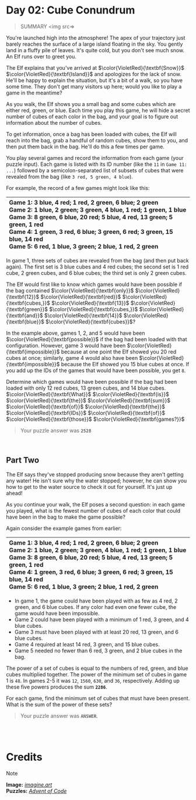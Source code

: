# Day 02: Cube Conundrum
> SUMMARY
<img src=>
 
You're launched high into the atmosphere! The apex of your trajectory just barely reaches the surface of a large island floating in the sky. You gently land in a fluffy pile of leaves. It's quite cold, but you don't see much snow. An Elf runs over to greet you.

The Elf explains that you've arrived at $\color{VioletRed}{\textbf{Snow}}$ $\color{VioletRed}{\textbf{Island}}$ and apologizes for the lack of snow. He'll be happy to explain the situation, but it's a bit of a walk, so you have some time. They don't get many visitors up here; would you like to play a game in the meantime?

As you walk, the Elf shows you a small bag and some cubes which are either red, green, or blue. Each time you play this game, he will hide a secret number of cubes of each color in the bag, and your goal is to figure out information about the number of cubes.

To get information, once a bag has been loaded with cubes, the Elf will reach into the bag, grab a handful of random cubes, show them to you, and then put them back in the bag. He'll do this a few times per game.

You play several games and record the information from each game (your puzzle input). Each game is listed with its ID number (like the `11` in `Game 11: ...`) followed by a semicolon-separated list of subsets of cubes that were revealed from the bag (like `3 red, 5 green, 4 blue`).

For example, the record of a few games might look like this:

| Game 1: 3 blue, 4 red; 1 red, 2 green, 6 blue; 2 green<br>Game 2: 1 blue, 2 green; 3 green, 4 blue, 1 red; 1 green, 1 blue<br>Game 3: 8 green, 6 blue, 20 red; 5 blue, 4 red, 13 green; 5 green, 1 red<br>Game 4: 1 green, 3 red, 6 blue; 3 green, 6 red; 3 green, 15 blue, 14 red<br>Game 5: 6 red, 1 blue, 3 green; 2 blue, 1 red, 2 green |
| :--- |

In game 1, three sets of cubes are revealed from the bag (and then put back again). The first set is 3 blue cubes and 4 red cubes; the second set is 1 red cube, 2 green cubes, and 6 blue cubes; the third set is only 2 green cubes.

The Elf would first like to know which games would have been possible if the bag contained $\color{VioletRed}{\textbf{only}}$ $\color{VioletRed}{\textbf{12}}$ $\color{VioletRed}{\textbf{red}}$ $\color{VioletRed}{\textbf{cubes,}}$ $\color{VioletRed}{\textbf{13}}$ $\color{VioletRed}{\textbf{green}}$ $\color{VioletRed}{\textbf{cubes,}}$ $\color{VioletRed}{\textbf{and}}$ $\color{VioletRed}{\textbf{14}}$ $\color{VioletRed}{\textbf{blue}}$ $\color{VioletRed}{\textbf{cubes}}$?

In the example above, games 1, 2, and 5 would have been $\color{VioletRed}{\textbf{possible}}$ if the bag had been loaded with that configuration. However, game 3 would have been $\color{VioletRed}{\textbf{impossible}}$ because at one point the Elf showed you 20 red cubes at once; similarly, game 4 would also have been $\color{VioletRed}{\textbf{impossible}}$ because the Elf showed you 15 blue cubes at once. If you add up the IDs of the games that would have been possible, you get `8`.

Determine which games would have been possible if the bag had been loaded with only 12 red cubes, 13 green cubes, and 14 blue cubes. $\color{VioletRed}{\textbf{What}}$ $\color{VioletRed}{\textbf{is}}$ $\color{VioletRed}{\textbf{the}}$ $\color{VioletRed}{\textbf{sum}}$ $\color{VioletRed}{\textbf{of}}$ $\color{VioletRed}{\textbf{the}}$ $\color{VioletRed}{\textbf{IDs}}$ $\color{VioletRed}{\textbf{of}}$ $\color{VioletRed}{\textbf{those}}$ $\color{VioletRed}{\textbf{games?}}$
> Your puzzle answer was **`2528`**

<br>

##  Part Two
The Elf says they've stopped producing snow because they aren't getting any water! He isn't sure why the water stopped; however, he can show you how to get to the water source to check it out for yourself. It's just up ahead!

As you continue your walk, the Elf poses a second question: in each game you played, what is the fewest number of cubes of each color that could have been in the bag to make the game possible?

Again consider the example games from earlier:

| Game 1: 3 blue, 4 red; 1 red, 2 green, 6 blue; 2 green<br>Game 2: 1 blue, 2 green; 3 green, 4 blue, 1 red; 1 green, 1 blue<br>Game 3: 8 green, 6 blue, 20 red; 5 blue, 4 red, 13 green; 5 green, 1 red<br>Game 4: 1 green, 3 red, 6 blue; 3 green, 6 red; 3 green, 15 blue, 14 red<br>Game 5: 6 red, 1 blue, 3 green; 2 blue, 1 red, 2 green |
| :--- |

- In game 1, the game could have been played with as few as 4 red, 2 green, and 6 blue cubes. If any color had even one fewer cube, the game would have been impossible.
- Game 2 could have been played with a minimum of 1 red, 3 green, and 4 blue cubes.
- Game 3 must have been played with at least 20 red, 13 green, and 6 blue cubes.
- Game 4 required at least 14 red, 3 green, and 15 blue cubes.
- Game 5 needed no fewer than 6 red, 3 green, and 2 blue cubes in the bag.

The power of a set of cubes is equal to the numbers of red, green, and blue cubes multiplied together. The power of the minimum set of cubes in game 1 is `48`. In games 2-5 it was `12`, `1560`, `630`, and `36`, respectively. Adding up these five powers produces the sum **`2286`**.

For each game, find the minimum set of cubes that must have been present. What is the sum of the power of these sets?

> Your puzzle answer was **`ANSWER`**.

<br>
<br>

# Credits

> [!NOTE]  
> **Image:** [_imagine.art_](https://www.imagine.art/)<br>
> **Puzzles:** [_Advent of Code_](https://adventofcode.com/)




